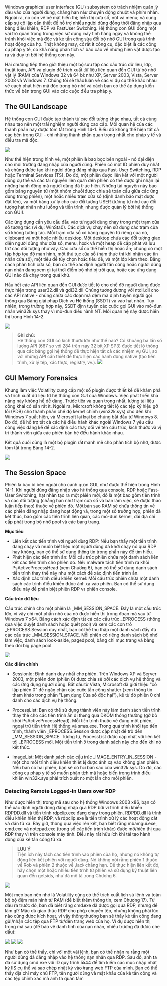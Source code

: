 Windows graphical user interface (GUI) subsystem có trách nhiệm quản lý đầu vào của người dùng, chẳng hạn như chuyển động chuột và phím nhấn. Ngoài ra, nó còn vẽ bề mặt hiển thị; hiển thị cửa sổ, nút và menu; và cung cấp sự cô lập cần thiết để hỗ trợ nhiều người dùng đồng thời đăng nhập qua bảng điều khiển, RDP và FastUser Switching. Hệ thống con GUI đóng một vai trò quan trọng trong việc sử dụng máy tính hàng ngày và không thể tránh khỏi việc mã độc và kẻ tấn công sửa đổi bộ nhớ GUI trong quá trình hoạt động của họ. Thật không may, có rất ít công cụ, đặc biệt là các công cụ pháp y tế, có khả năng phân tích và báo cáo về những hiện vật được tạo ra và duy trì bởi hệ thống con này.

Hai chương tiếp theo giới thiệu một bộ sưu tập các cấu trúc dữ liệu, lớp, thuật toán, API và plugin để trích xuất dữ liệu liên quan đến GUI từ bộ nhớ vật lý (RAM) của Windows 32 và 64 bit như XP, Server 2003, Vista, Server 2008 và Windows 7. Chúng tôi sẽ thảo luận về các ví dụ cụ thể khác nhau về cách phát hiện mã độc trong bộ nhớ và cách bạn có thể áp dụng kiến thức về bên trong GUI vào các cuộc điều tra pháp y.

## The GUI Landscape

Hệ thống con GUI được tạo thành từ các đối tượng khác nhau, tất cả cùng nhau tạo nên một trải nghiệm người dùng cao cấp. Mối quan hệ của các thành phần này được tóm tắt trong Hình 14-1. Biểu đồ không thể hiện tất cả các bên trong GUI - chỉ những thành phần quan trọng nhất cho pháp y tế và điều tra mã độc.

![](https://github.com/HuyThang25/Image/blob/main/Screenshot%202023-08-03%20234858.png)

Như thể hiện trong hình vẽ, một phiên là bao bọc bên ngoài - nó đại diện cho môi trường đăng nhập của người dùng. Phiên có một ID phiên duy nhất và chúng được tạo khi người dùng đăng nhập qua Fast-User Switching, RDP hoặc Terminal Services (TS). Do đó, một phiên được liên kết với một người dùng cụ thể và các tài nguyên liên quan đến phiên có thể được ghi nhận lại những hành động mà người dùng đã thực hiện. Những tài nguyên này bao gồm bảng nguyên tử (một nhóm chuỗi được chia sẻ toàn cầu giữa các ứng dụng trong phiên), một hoặc nhiều trạm cửa sổ (định danh bảo mật được đặt tên), và một bảng xử lý cho các đối tượng USER (tương tự như các đối tượng hạt nhân như luồng và tiến trình, nhưng được quản lý bởi hệ thống con GUI).

Các ứng dụng cần yêu cầu đầu vào từ người dùng chạy trong một trạm cửa sổ tương tác (ví dụ: WinSta0). Các dịch vụ chạy nền sử dụng các trạm cửa sổ không tương tác. Mỗi trạm cửa sổ có bảng nguyên tử riêng của nó, clipboard và một hoặc nhiều desktop. Một desktop chứa các đối tượng giao diện người dùng như cửa sổ, menu, hook và một heap để cấp phát và lưu trữ các đối tượng như vậy. Các cửa sổ có thể hiển thị hoặc ẩn; chúng có một tập hợp tọa độ màn hình, một thủ tục cửa sổ (hàm thực thi khi nhận các tin nhắn cửa sổ), một tiêu đề tùy chọn hoặc tiêu đề, và một lớp kèm theo. Bằng cách phân tích cửa sổ, bạn có thể xác định người tấn công hoặc người dùng nạn nhân đang xem gì tại thời điểm bộ nhớ bị trôi qua, hoặc các ứng dụng GUI nào đã chạy trong quá khứ.

Hầu hết các API liên quan đến GUI được tiết lộ cho chế độ người dùng được thực hiện trong user32.dll và gdi32.dll. Chúng tương đương với ntdll.dll cho các API native - chúng chứa các đoạn mã đệm mà định tuyến người gọi thông qua Bảng giải pháp Dịch vụ Hệ thống (SSDT) và vào hạt nhân. Tuy nhiên, trong trường hợp này, SSDT định tuyến các cuộc gọi GUI vào mô-đun nhân win32k.sys thay vì mô-đun điều hành NT. Mối quan hệ này được hiển thị trong Hình 14-2.

![](https://github.com/HuyThang25/Image/blob/main/Screenshot%202023-08-03%20234909.png)

>**Ghi chú:**<br> Hệ thống con GUI có kích thước lớn như thế nào? Có khoảng ba lần số lượng API (667 so với 284 trên máy 32 bit XP SP3) được tiết lộ thông qua các bảng gọi hệ thống để thực hiện tất cả các nhiệm vụ GUI, so với những API cần thiết để thực hiện các hành động native (tạo tiến trình, xử lý tệp, xác thực, registry, vv.).
> ![](https://github.com/HuyThang25/Image/blob/main/Screenshot%202023-08-03%20234923.png)

## GUI Memory Forensics

Khung làm việc Volatility cung cấp một số plugin được thiết kế để khám phá và trích xuất dữ liệu từ hệ thống con GUI của Windows. Việc phát triển khả năng này không hề dễ dàng. Trước tiên và quan trọng nhất, lượng tài liệu công khai có sẵn rất ít. Ngoài ra, Microsoft không tiết lộ các tệp ký hiệu gỡ lỗi (PDB) cho thành phần chế độ kernel chính (win32k.sys) cho đến khi Windows 7 xuất hiện, và Microsoft lại loại bỏ chúng bắt đầu từ Windows 8. Do đó, để hỗ trợ tất cả các hệ điều hành khác ngoài Windows 7 yêu cầu công việc đáng kể để xác định các thay đổi về tên cấu trúc, kích thước và vị trí thành viên giữa các phiên bản hệ điều hành khác nhau.

Kết quả cuối cùng là một bộ plugin rất mạnh mẽ cho phân tích bộ nhớ, được tóm tắt trong Bảng 14-2.

![](https://github.com/HuyThang25/Image/blob/main/Screenshot%202023-08-03%20234935.png)

## The Session Space

Phiên là bao bì bên ngoài cho cảnh quan GUI, như được thể hiện trong Hình 14-1. Khi người dùng đăng nhập vào hệ thống qua console, RDP hoặc Fast-User Switching, hạt nhân tạo ra một phiên mới, đó là một bao gồm tiến trình và các đối tượng (chẳng hạn như trạm cửa sổ và bàn làm việc, sẽ được thảo luận tiếp theo) thuộc về phiên đó. Một bản sao RAM sẽ chứa thông tin về các phiên đăng nhập đang hoạt động và, trong một số trường hợp, phiên đã kết thúc, bao gồm các tiến trình liên quan, các mô-đun kernel, dải địa chỉ cấp phát trong bộ nhớ pool và các bảng trang.

**Mục tiêu**

- Liên kết các tiến trình với người dùng RDP: Nếu bạn thấy một tiến trình đang chạy và muốn biết liệu một người dùng đã khởi chạy nó qua RDP hay không, bạn có thể sử dụng thông tin trong phần này để tìm hiểu.
- Phát hiện các tiến trình ẩn: Mỗi cấu trúc phiên chứa một danh sách liên kết các tiến trình cho phiên đó. Nếu malware tách tiến trình ra khỏi PsActiveProcessHead (xem Chương 6), bạn có thể sử dụng danh sách tiến trình thay thế này như một cách để xác định tiến trình ẩn.
- Xác định các trình điều khiển kernel: Mỗi cấu trúc phiên chứa một danh sách các trình điều khiển được ánh xạ vào phiên. Bạn có thể sử dụng điều này để phân biệt phiên RDP và phiên console.

**Cấu trúc dữ liệu**

Cấu trúc chính cho một phiên là _MM_SESSION_SPACE. Đây là một cấu trúc lớn, vì vậy chỉ một phần nhỏ của nó được hiển thị trong đoạn mã sau từ Windows 7 x64. Bằng cách xác định tất cả các cấu trúc _EPROCESS (thông qua việc duyệt danh sách hoặc quét pool) và xem các con trỏ _EPROCESS.Session duy nhất, bạn có thể thu thập một danh sách đầy đủ các cấu trúc _MM_SESSION_SPACE. Mỗi phiên có riêng danh sách bộ nhớ làm việc, danh sách look-aside, paged pool, bảng chỉ mục trang và bảng theo dõi big page pool.

![](https://github.com/HuyThang25/Image/blob/main/Screenshot%202023-08-03%20235003.png)

**Các điểm chính**

- SessionId: Định danh duy nhất cho phiên. Trên Windows XP và Server 2003, một phiên đơn (phiên 0) được chia sẻ bởi các dịch vụ hệ thống và các ứng dụng người dùng. Bắt đầu từ Vista, Microsoft đã giới thiệu "cô lập phiên 0" để ngăn chặn các cuộc tấn công shatter (xem thông tin tham khảo trong phần "Lạm dụng Cửa sổ độc hại"), kể từ đó phiên 0 chỉ dành cho các dịch vụ hệ thống.

- ProcessList: Bạn có thể sử dụng thành viên này làm danh sách tiến trình thay thế cho các tiến trình ẩn đi thông qua DKOM thông thường (gỡ bỏ khỏi PsActiveProcessHead). Mỗi tiến trình thuộc về đúng một phiên, ngoại trừ tiến trình Hệ thống và smss.exe. Trong quá trình khởi tạo tiến trình, thành viên _EPROCESS.Session được cập nhật để trỏ đến _MM_SESSION_SPACE. Tương tự, ProcessList được cập nhật với liên kết tới _EPROCESS mới. Một tiến trình ở trong danh sách này cho đến khi nó kết thúc.

- ImageList: Một danh sách các cấu trúc _IMAGE_ENTRY_IN_SESSION - một cho mỗi trình điều khiển thiết bị được ánh xạ vào không gian phiên. Nếu bạn có hai phiên, bạn sẽ có hai bản sao của win32k.sys. Do đó, các công cụ pháp y tế số muốn phân tích mã hoặc biến trong trình điều khiển win32k.sys phải trích xuất nó một lần cho mỗi phiên.

### Detecting Remote Logged-in Users over RDP

Như được hiển thị trong mã sau cho hệ thống Windows 2003 x86, bạn có thể xác định người dùng đăng nhập qua RDP bởi vì trình điều khiển RDPDD.dll và tiến trình rdpclip.exe đang chạy trong phiên. RDPDD.dll là trình điều khiển hiển thị RDP, và rdpclip.exe là tiến trình xử lý các hoạt động cắt và dán từ xa. Bây giờ, thông qua việc liên kết, bạn biết rằng mbamgui.exe, cmd.exe và notepad.exe (trong số các tiến trình khác) được mở/hiển thị qua RDP thay vì trên console máy tính. Điều này rất hữu ích khi tái tạo hành động của kẻ tấn công từ xa.

>**LƯU Ý**<br>
Tiện ích này tách các tiến trình vào phiên của họ, nhưng nó không tự động liên kết phiên với người dùng. Nó không nói rằng phiên 1 thuộc về Rob và phiên 2 thuộc về Jack chẳng hạn. Để thực hiện liên kết đó, hãy chọn một hoặc nhiều tiến trình từ phiên và sử dụng kỹ thuật liên quan đến getsids, như đã mô tả trong Chương 6.

![](https://github.com/HuyThang25/Image/blob/main/Screenshot%202023-08-03%20235019.png)

Một mẹo bạn nên nhớ là Volatility cũng có thể trích xuất lịch sử lệnh và toàn bộ bộ đệm màn hình từ RAM (để biết thêm thông tin, xem Chương 17). Từ đầu ra trước đó, bạn đã biết rằng cmd.exe đã được gọi qua RDP, nhưng để làm gì? Mặc dù giao thức RDP cho phép chuyển tệp, nhưng không phải lúc nào cũng được kích hoạt, vì vậy thông thường bạn sẽ thấy kẻ tấn công đang gửi/nhận các tệp qua FTP từ/đến trang web của họ. Ví dụ được hiển thị trong mã sau (để bảo vệ danh tính của nạn nhân, nhiều trường đã được che dấu):

![](https://github.com/HuyThang25/Image/blob/main/Screenshot%202023-08-03%20235040.png)
![](https://github.com/HuyThang25/Image/blob/main/Screenshot%202023-08-03%20235105.png)
![](https://github.com/HuyThang25/Image/blob/main/Screenshot%202023-08-03%20235119.png)

Như bạn có thể thấy, chỉ với một vài lệnh, bạn có thể nhận ra rằng một người dùng đã đăng nhập vào hệ thống nạn nhân qua RDP. Sau đó, anh ta đã sử dụng cmd.exe với ID quy trình 5544 để tìm kiếm các mục nhập nhật ký IIS cụ thể và sao chép nhật ký vào trang web FTP của mình. Bạn có thể thấy địa chỉ máy chủ FTP, tên người dùng và mật khẩu của kẻ tấn công và các tệp chính xác mà anh ta quan tâm.



